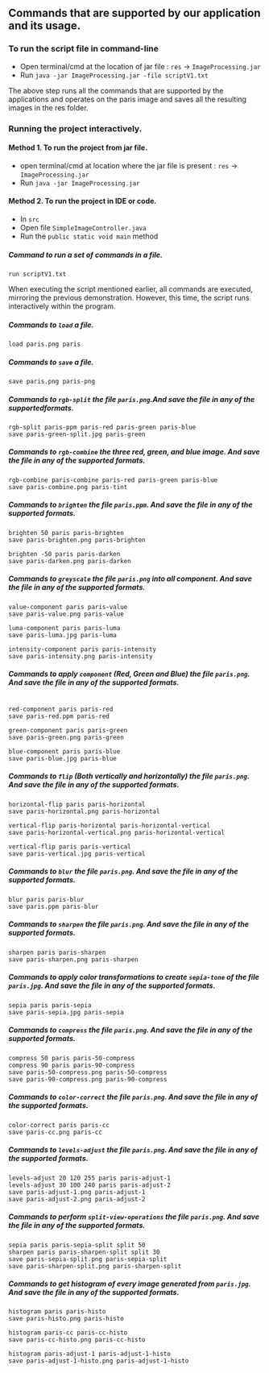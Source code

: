 ## Commands that are supported by our application and its usage.

### To run the script file in command-line

* Open terminal/cmd at the location of jar file : `res` ->
  `ImageProcessing.jar`<br>
* Run `java -jar ImageProcessing.jar -file scriptV1.txt`

The above step runs all the commands that are supported by the applications and operates
on the paris image and saves all the resulting images in the res folder.

### Running the project interactively.

#### Method 1. To run the project from jar file.

* open terminal/cmd at location where the jar file is present : `res` ->
  `ImageProcessing.jar`<br>
* Run `java -jar ImageProcessing.jar`

#### Method 2. To run the project in IDE or code.

* In `src`
* Open file `SimpleImageController.java`
* Run the `public static void main` method

##### Command to run a set of commands in a file.

```
run scriptV1.txt
```

When executing the script mentioned earlier, all commands are executed, mirroring the previous 
demonstration. However, this time, the script runs interactively within the program.

##### Commands to `load` a file.

```
load paris.png paris
```

##### Commands to `save` a file.

```
save paris.png paris-png
```

##### Commands to `rgb-split` the file `paris.png`.And save the file in any of the supportedformats.

```
rgb-split paris-ppm paris-red paris-green paris-blue
save paris-green-split.jpg paris-green
```

##### Commands to `rgb-combine` the three red, green, and blue image. And save the file in any of the supported formats.

```
rgb-combine paris-combine paris-red paris-green paris-blue
save paris-combine.png paris-tint
```

##### Commands to `brighten` the file `paris.ppm`. And save the file in any of the supported formats.

```
brighten 50 paris paris-brighten
save paris-brighten.png paris-brighten
```

```
brighten -50 paris paris-darken
save paris-darken.png paris-darken
```

##### Commands to `greyscale` the file `paris.png` into all component. And save the file in any of the supported formats.

```
value-component paris paris-value
save paris-value.png paris-value

luma-component paris paris-luma
save paris-luma.jpg paris-luma

intensity-component paris paris-intensity
save paris-intensity.png paris-intensity

```

##### Commands to apply `component` (Red, Green and Blue) the file `paris.png`. And save the file in any of the supported formats.

```

red-component paris paris-red
save paris-red.ppm paris-red

green-component paris paris-green
save paris-green.png paris-green

blue-component paris paris-blue
save paris-blue.jpg paris-blue
```

##### Commands to `flip` (Both vertically and horizontally) the file `paris.png`. And save the file in any of the supported formats.

```
horizontal-flip paris paris-horizontal
save paris-horizontal.png paris-horizontal

vertical-flip paris-horizontal paris-horizontal-vertical
save paris-horizontal-vertical.png paris-horizontal-vertical

vertical-flip paris paris-vertical
save paris-vertical.jpg paris-vertical
```

##### Commands to `blur` the file `paris.png`. And save the file in any of the supported formats.

```
blur paris paris-blur
save paris.ppm paris-blur
```

##### Commands to `sharpen` the file `paris.png`. And save the file in any of the supported formats.

```
sharpen paris paris-sharpen
save paris-sharpen.png paris-sharpen
```

##### Commands to apply color transformations to create `sepia-tone` of the file `paris.jpg`. And save the file in any of the supported formats.

```
sepia paris paris-sepia
save paris-sepia.jpg paris-sepia
```

##### Commands to `compress` the file `paris.png`. And save the file in any of the supported formats.

```
compress 50 paris paris-50-compress
compress 90 paris paris-90-compress
save paris-50-compress.png paris-50-compress
save paris-90-compress.png paris-90-compress
```

##### Commands to `color-correct` the file `paris.png`. And save the file in any of the supported formats.

```
color-correct paris paris-cc
save paris-cc.png paris-cc
```


##### Commands to `levels-adjust` the file `paris.png`. And save the file in any of the supported formats.

```
levels-adjust 20 120 255 paris paris-adjust-1
levels-adjust 30 100 240 paris paris-adjust-2
save paris-adjust-1.png paris-adjust-1
save paris-adjust-2.png paris-adjust-2
```

##### Commands to perform `split-view-operations` the file `paris.png`. And save the file in any of the supported formats.

```
sepia paris paris-sepia-split split 50
sharpen paris paris-sharpen-split split 30
save paris-sepia-split.png paris-sepia-split
save paris-sharpen-split.png paris-sharpen-split
```

##### Commands to get histogram of every image generated from `paris.jpg`. And save the file in any of the supported formats.

```
histogram paris paris-histo
save paris-histo.png paris-histo

histogram paris-cc paris-cc-histo
save paris-cc-histo.png paris-cc-histo

histogram paris-adjust-1 paris-adjust-1-histo
save paris-adjust-1-histo.png paris-adjust-1-histo
```

